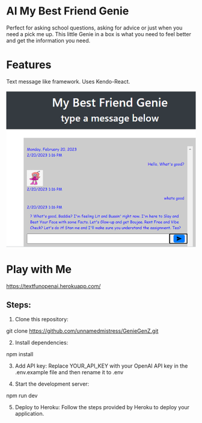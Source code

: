 # AI My Best Friend Genie
Perfect for asking school questions, asking for advice or just when you need a pick me up. This little Genie in a box is what you need to feel better and get the information you need.

# Features
Text message like framework. Uses Kendo-React.

![Alt text](./public/Screenshot.png)

# Play with Me

https://textfunopenai.herokuapp.com/
## Steps:

1. Clone this repository:

git clone https://github.com/unnamedmistress/GenieGenZ.git

2. Install dependencies:

npm install

3. Add API key: Replace YOUR_API_KEY with your OpenAI API key in the .env.example file and then rename it to .env

4. Start the development server:

npm run dev

5. Deploy to Heroku: Follow the steps provided by Heroku to deploy your application.

